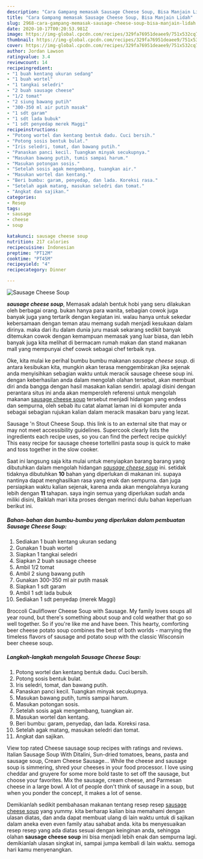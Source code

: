 ```yaml
---
description: "Cara Gampang memasak Sausage Cheese Soup, Bisa Manjain Lidah"
title: "Cara Gampang memasak Sausage Cheese Soup, Bisa Manjain Lidah"
slug: 2968-cara-gampang-memasak-sausage-cheese-soup-bisa-manjain-lidah
date: 2020-10-17T00:20:53.981Z
image: https://img-global.cpcdn.com/recipes/329fa76951deaee9/751x532cq70/sausage-cheese-soup-foto-resep-utama.jpg
thumbnail: https://img-global.cpcdn.com/recipes/329fa76951deaee9/751x532cq70/sausage-cheese-soup-foto-resep-utama.jpg
cover: https://img-global.cpcdn.com/recipes/329fa76951deaee9/751x532cq70/sausage-cheese-soup-foto-resep-utama.jpg
author: Jordan Lawson
ratingvalue: 3.4
reviewcount: 14
recipeingredient:
- "1 buah kentang ukuran sedang"
- "1 buah wortel"
- "1 tangkai seledri"
- "2 buah sausage cheese"
- "1/2 tomat"
- "2 siung bawang putih"
- "300-350 ml air putih masak"
- "1 sdt garam"
- "1 sdt lada bubuk"
- "1 sdt penyedap merek Maggi"
recipeinstructions:
- "Potong wortel dan kentang bentuk dadu. Cuci bersih."
- "Potong sosis bentuk bulat."
- "Iris seledri, tomat, dan bawang putih."
- "Panaskan panci kecil. Tuangkan minyak secukupnya."
- "Masukan bawang putih, tumis sampai harum."
- "Masukan potongan sosis."
- "Setelah sosis agak mengembang, tuangkan air."
- "Masukan wortel dan kentang."
- "Beri bumbu: garam, penyedap, dan lada. Koreksi rasa."
- "Setelah agak matang, masukan seledri dan tomat."
- "Angkat dan sajikan."
categories:
- Resep
tags:
- sausage
- cheese
- soup

katakunci: sausage cheese soup 
nutrition: 217 calories
recipecuisine: Indonesian
preptime: "PT12M"
cooktime: "PT45M"
recipeyield: "4"
recipecategory: Dinner

---
```



![Sausage Cheese Soup](https://img-global.cpcdn.com/recipes/329fa76951deaee9/751x532cq70/sausage-cheese-soup-foto-resep-utama.jpg)

<b><i>sausage cheese soup</i></b>, Memasak adalah bentuk hobi yang seru dilakukan oleh berbagai orang. bukan hanya para wanita, sebagian cowok juga banyak juga yang tertarik dengan kegiatan ini. walau hanya untuk sekedar kebersamaan dengan teman atau memang sudah menjadi kesukaan dalam dirinya. maka dari itu dalam dunia juru masak sekarang sedikit banyak ditemukan cowok dengan kemampuan memasak yang luar biasa, dan lebih banyak juga kita melihat di bermacam rumah makan dan stand makanan mall yang mempunyai chef cowok sebagai chef terbaik nya.

Oke, kita mulai ke perihal bumbu bumbu makanan <i>sausage cheese soup</i>. di antara kesibukan kita, mungkin akan terasa menggembirakan jika sejenak anda menyisihkan sebagian waktu untuk meracik sausage cheese soup ini. dengan keberhasilan anda dalam mengolah olahan tersebut, akan membuat diri anda bangga dengan hasil masakan kalian sendiri. apalagi disini dengan perantara situs ini anda akan memperoleh referensi untuk mengolah makanan <u>sausage cheese soup</u> tersebut menjadi hidangan yang endess dan sempurna, oleh sebab itu catat alamat laman ini di komputer anda sebagai sebagian rujukan kalian dalam meracik masakan baru yang lezat.

Sausage &#39;n Stout Cheese Soup. this link is to an external site that may or may not meet accessibility guidelines. Supercook clearly lists the ingredients each recipe uses, so you can find the perfect recipe quickly! This easy recipe for sausage cheese tortellini pasta soup is quick to make and toss together in the slow cooker.


Saat ini langsung saja kita mulai untuk menyiapkan barang barang yang dibutuhkan dalam mengolah hidangan <u><i>sausage cheese soup</i></u> ini. setidak tidaknya dibutuhkan <b>10</b> bahan yang diperlukan di makanan ini. supaya nantinya dapat menghasilkan rasa yang enak dan sempurna. dan juga persiapkan waktu kalian sejenak, karena anda akan mengolahnya kurang lebih dengan <b>11</b> tahapan. saya ingin semua yang diperlukan sudah anda miliki disini, Baiklah mari kita proses dengan merinci dulu bahan keperluan berikut ini.

<!--inarticleads1-->

##### Bahan-bahan dan bumbu-bumbu yang diperlukan dalam pembuatan Sausage Cheese Soup:

1. Sediakan 1 buah kentang ukuran sedang
1. Gunakan 1 buah wortel
1. Siapkan 1 tangkai seledri
1. Siapkan 2 buah sausage cheese
1. Ambil 1/2 tomat
1. Ambil 2 siung bawang putih
1. Gunakan 300-350 ml air putih masak
1. Siapkan 1 sdt garam
1. Ambil 1 sdt lada bubuk
1. Sediakan 1 sdt penyedap (merek Maggi)


Broccoli Cauliflower Cheese Soup with Sausage. My family loves soups all year round, but there&#39;s something about soup and cold weather that go so well together. So if you&#39;re like me and have been. This hearty, comforting beer cheese potato soup combines the best of both worlds - marrying the timeless flavors of sausage and potato soup with the classic Wisconsin beer cheese soup. 

<!--inarticleads2-->

##### Langkah-langkah mengolah Sausage Cheese Soup:

1. Potong wortel dan kentang bentuk dadu. Cuci bersih.
1. Potong sosis bentuk bulat.
1. Iris seledri, tomat, dan bawang putih.
1. Panaskan panci kecil. Tuangkan minyak secukupnya.
1. Masukan bawang putih, tumis sampai harum.
1. Masukan potongan sosis.
1. Setelah sosis agak mengembang, tuangkan air.
1. Masukan wortel dan kentang.
1. Beri bumbu: garam, penyedap, dan lada. Koreksi rasa.
1. Setelah agak matang, masukan seledri dan tomat.
1. Angkat dan sajikan.


View top rated Cheese sausage soup recipes with ratings and reviews. Italian Sausage Soup With Ditalini, Sun-dried tomatoes, beans, pasta and sausage soup, Cream Cheese Sausage… While the cheese and sausage soup is simmering, shred your cheeses in your food processor. I love using cheddar and gruyere for some more bold taste to set off the sausage, but choose your favorites. Mix the sausage, cream cheese, and Parmesan cheese in a large bowl. A lot of people don&#39;t think of sausage in a soup, but when you ponder the concept, it makes a lot of sense. 

Demikianlah sedikit pembahasan makanan tentang resep resep <u>sausage cheese soup</u> yang yummy. kita berharap kalian bisa memahami dengan ulasan diatas, dan anda dapat membuat ulang di lain waktu untuk di sajikan dalam aneka even even family atau sahabat anda. kita bs menyesuaikan resep resep yang ada diatas sesuai dengan keinginan anda, sehingga olahan <b>sausage cheese soup</b> ini bisa menjadi lebih enak dan sempurna lagi. demikianlah ulasan singkat ini, sampai jumpa kembali di lain waktu. semoga hari kamu menyenangkan.
